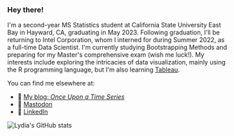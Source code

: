 ### Hey there!

I'm a second-year MS Statistics student at California State University East Bay in Hayward, CA, graduating in May 2023. Following graduation, I'll be returning to Intel Corporation, whom I interned for during Summer 2022, as a full-time Data Scientist. I'm currently studying Bootstrapping Methods and preparing for my Master's comprehensive exam (wish me luck!). My interests include exploring the intricacies of data visualization, mainly using the R programming language, but I'm also learning [Tableau](https://public.tableau.com/app/profile/lydia.s.gibson). 

You can find me elsewhere at:

- 🔗 [My blog: *Once Upon a Time Series*](https://lgibson7.quarto.pub/once-upon-a-time-series/)
- 🐘 <a rel="nofollow me" href="https://fosstodon.org/@lydz_gibby">Mastodon</a>
- 💼 [LinkedIn](https://www.linkedin.com/in/lgibson7/)

![Lydia's GitHub stats](https://github-readme-stats.vercel.app/api?username=lgibson7)

<!--
**lgibson7/lgibson7** is a ✨ _special_ ✨ repository because its `README.md` (this file) appears on your GitHub profile.

-->
